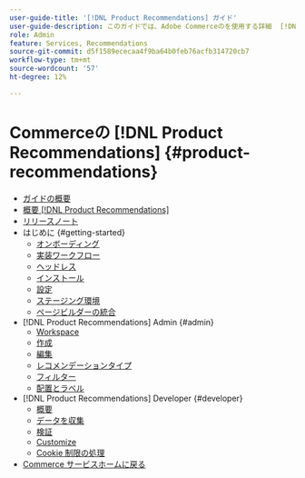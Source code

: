 ```yaml
---
user-guide-title: '[!DNL Product Recommendations] ガイド'
user-guide-description: このガイドでは、Adobe Commerceのを使用する詳細  [!DNL Product Recommendations]  手順を説明します。
role: Admin
feature: Services, Recommendations
source-git-commit: d5f1589ececaa4f9ba64b0feb76acfb314720cb7
workflow-type: tm+mt
source-wordcount: '57'
ht-degree: 12%

---
```


# Commerceの [!DNL Product Recommendations] {#product-recommendations}

- [ガイドの概要](guide-overview.md)
- [概要  [!DNL Product Recommendations]](overview.md)
- [リリースノート](release-notes.md)
- はじめに {#getting-started}
   - [オンボーディング](onboarding.md)
   - [実装ワークフロー](implementation-workflow.md)
   - [ヘッドレス](headless.md)
   - [インストール](install-configure.md)
   - [設定](settings.md)
   - [ステージング環境](staging-environment.md)
   - [ページビルダーの統合](page-builder.md)
- [!DNL Product Recommendations] Admin {#admin}
   - [Workspace](workspace.md)
   - [作成](create.md)
   - [編集](edit.md)
   - [レコメンデーションタイプ](type.md)
   - [フィルター](filters.md)
   - [配置とラベル](placement.md)
- [!DNL Product Recommendations] Developer {#developer}
   - [概要](development-overview.md)
   - [データを収集](events.md)
   - [検証](verify.md)
   - [Customize](customize.md)
   - [Cookie 制限の処理](setting-cookie.md)
- [Commerce サービスホームに戻る ](https://experienceleague.adobe.com/docs/commerce/user-guides/home.html?lang=ja)
